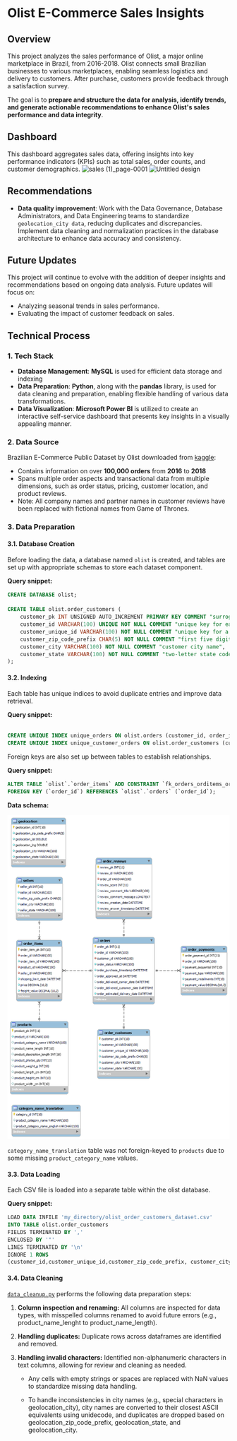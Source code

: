 # Olist E-Commerce Sales Insights

## Overview
This project analyzes  the sales performance of Olist, a major online marketplace in Brazil, from 2016-2018. Olist connects small Brazilian businesses to various marketplaces, enabling seamless logistics and delivery to customers. After purchase, customers provide feedback through a satisfaction survey.

The goal is to **prepare and structure the data for analysis, identify trends, and generate actionable recommendations to enhance Olist's sales performance and data integrity**.

## Dashboard
This dashboard aggregates sales data, offering insights into key performance indicators (KPIs) such as total sales, order counts, and customer demographics.
![sales (1)_page-0001](https://github.com/user-attachments/assets/05919302-c2ae-4eff-aa43-c442e569ddb8)
![Untitled design](https://github.com/user-attachments/assets/456263b4-e170-418c-92f8-d6cefbd2baa4)

## Recommendations
- **Data quality improvement**: Work with the Data Governance, Database Administrators, and Data Engineering teams to standardize ```geolocation_city data```, reducing duplicates and discrepancies. Implement data cleaning and normalization practices in the database architecture to enhance data accuracy and consistency.

## Future Updates
This project will continue to evolve with the addition of deeper insights and recommendations based on ongoing data analysis. Future updates will focus on:
- Analyzing seasonal trends in sales performance.
- Evaluating the impact of customer feedback on sales.

## Technical Process
### 1. Tech Stack
- **Database Management**: **MySQL** is used for efficient data storage and indexing
- **Data Preparation**: **Python**, along with the **pandas** library, is used for data cleaning and preparation, enabling flexible handling of various data transformations.
- **Data Visualization**: **Microsoft Power BI** is utilized to create an interactive self-service dashboard that presents key insights in a visually appealing manner.

### 2. Data Source
Brazilian E-Commerce Public Dataset by Olist downloaded from [kaggle](https://www.kaggle.com/datasets/olistbr/brazilian-ecommerce/data):
- Contains information on over **100,000 orders** from **2016** to **2018**
- Spans multiple order aspects and transactional data from multiple dimensions, such as order status, pricing, customer location, and product reviews.
- Note: All company names and partner names in customer reviews have been replaced with fictional names from Game of Thrones.

### 3. Data Preparation

#### 3.1. Database Creation
Before loading the data, a database named ```olist``` is created, and tables are set up with appropriate schemas to store each dataset component.

**Query snippet:**

```sql
CREATE DATABASE olist;

CREATE TABLE olist.order_customers (
    customer_pk INT UNSIGNED AUTO_INCREMENT PRIMARY KEY COMMENT "surrogate primary key for customers",
    customer_id VARCHAR(100) UNIQUE NOT NULL COMMENT "unique key for each order",
    customer_unique_id VARCHAR(100) NOT NULL COMMENT "unique key for a customer",
    customer_zip_code_prefix CHAR(5) NOT NULL COMMENT "first five digits of customer zip code",
    customer_city VARCHAR(100) NOT NULL COMMENT "customer city name",
    customer_state VARCHAR(100) NOT NULL COMMENT "two-letter state code"
);	
```

#### 3.2. Indexing

Each table has unique indices to avoid duplicate entries and improve data retrieval.

**Query snippet:**
```sql

CREATE UNIQUE INDEX unique_orders ON olist.orders (customer_id, order_id);
CREATE UNIQUE INDEX unique_customer_orders ON olist.order_customers (customer_id, customer_unique_id);
```

Foreign keys are also set up between tables to establish relationships.

**Query snippet:**
```sql
ALTER TABLE `olist`.`order_items` ADD CONSTRAINT `fk_orders_orditems_order`
FOREIGN KEY (`order_id`) REFERENCES `olist`.`orders` (`order_id`);
```

**Data schema:**

![EER_diagram](photos/EER_diagram.png)

```category_name_translation``` table was not foreign-keyed to ```products``` due to some missing ```product_category_name``` values.

#### 3.3. Data Loading

Each CSV file is loaded into a separate table within the olist database.

**Query snippet:**

```sql
LOAD DATA INFILE 'my_directory/olist_order_customers_dataset.csv'
INTO TABLE olist.order_customers
FIELDS TERMINATED BY ','
ENCLOSED BY '"'
LINES TERMINATED BY '\n' 
IGNORE 1 ROWS
(customer_id,customer_unique_id,customer_zip_code_prefix, customer_city, customer_state);
```

#### 3.4. Data Cleaning
[```data_cleanup.py```](data_cleanup.py) performs the following data preparation steps:

1. **Column inspection and renaming:** All columns are inspected for data types, with misspelled columns renamed to avoid future errors (e.g., product_name_lenght to product_name_length).
2. **Handling duplicates:** Duplicate rows across dataframes are identified and removed.
3. **Handling invalid characters:** Identified non-alphanumeric characters in text columns, allowing for review and cleaning as needed.
   
    - Any cells with empty strings or spaces are replaced with NaN values to standardize missing data handling.
   
    - To handle inconsistencies in city names (e.g., special characters in geolocation_city), city names are converted to their closest ASCII equivalents using unidecode, and duplicates are dropped based on geolocation_zip_code_prefix, geolocation_state, and geolocation_city.
